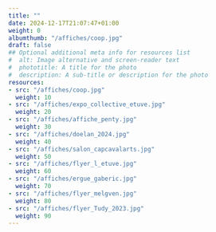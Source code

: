 ```yaml
---
title: ""
date: 2024-12-17T21:07:47+01:00
weight: 0
albumthumb: "/affiches/coop.jpg"
draft: false
## Optional additional meta info for resources list
#  alt: Image alternative and screen-reader text
#  phototitle: A title for the photo
#  description: A sub-title or description for the photo
resources:
- src: "/affiches/coop.jpg"
  weight: 10
- src: "/affiches/expo_collective_etuve.jpg"
  weight: 20
- src: "/affiches/affiche_penty.jpg"
  weight: 30
- src: "/affiches/doelan_2024.jpg"
  weight: 40
- src: "/affiches/salon_capcavalarts.jpg"
  weight: 50
- src: "/affiches/flyer_l_etuve.jpg"
  weight: 60
- src: "/affiches/ergue_gaberic.jpg"
  weight: 70
- src: "/affiches/flyer_melgven.jpg"
  weight: 80
- src: "/affiches/flyer_Tudy_2023.jpg"
  weight: 90
---
```

